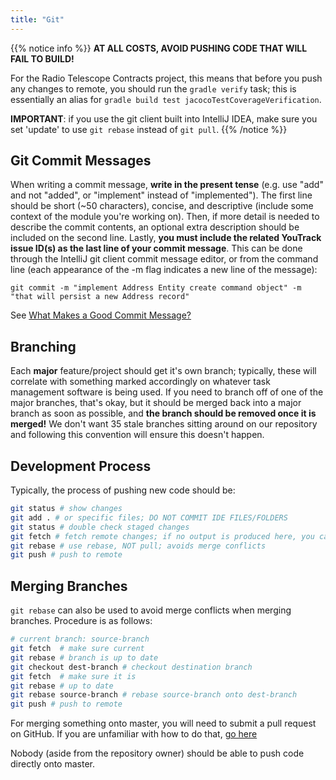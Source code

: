 ```yaml
---
title: "Git"
---
```


{{% notice info %}}
**AT ALL COSTS, AVOID PUSHING CODE THAT WILL FAIL TO BUILD!**

For the Radio Telescope Contracts project, this means that before you push any changes to remote,
you should run the `gradle verify` task; this is essentially an alias for 
`gradle build test jacocoTestCoverageVerification`.

**IMPORTANT**: if you use the git client built into IntelliJ IDEA, make sure you set 'update' to use 
`git rebase` instead of `git pull`.
{{% /notice %}}

## Git Commit Messages
When writing a commit message, **write in the present tense** (e.g. use "add" and not "added", or
"implement" instead of "implemented"). The first line should be short (~50 characters), concise,
and descriptive (include some context of the module you're working on). Then, if more detail 
is needed to describe the commit contents, an optional extra description should be included on the 
second line. Lastly, **you must include the related YouTrack issue ID(s) as the last line of your commit 
message**. This can be done through the IntelliJ git client commit message editor, or from the command 
line (each appearance of the -m flag indicates a new line of the message):

`git commit -m "implement Address Entity create command object" -m "that will persist
a new Address record"`

See [What Makes a Good Commit Message?](https://github.com/erlang/otp/wiki/Writing-good-commit-messages)

## Branching 
Each **major** feature/project should get it's own branch; typically, these will correlate with 
something marked accordingly on whatever task management software is being used.
If you need to branch off of one of the major branches, that's okay, but it should be 
merged back into a major branch as soon as possible, and **the branch should be removed 
once it is merged!** We don't want 35 stale branches sitting around on our repository and following
this convention will ensure this doesn't happen.

## Development Process
Typically, the process of pushing new code should be:

```bash
git status # show changes 
git add . # or specific files; DO NOT COMMIT IDE FILES/FOLDERS
git status # double check staged changes 
git fetch # fetch remote changes; if no output is produced here, you can skip the next step
git rebase # use rebase, NOT pull; avoids merge conflicts 
git push # push to remote
```

## Merging Branches
`git rebase` can also be used to avoid merge conflicts when merging branches. Procedure is as follows:
```bash
# current branch: source-branch
git fetch  # make sure current
git rebase # branch is up to date
git checkout dest-branch # checkout destination branch
git fetch  # make sure it is 
git rebase # up to date
git rebase source-branch # rebase source-branch onto dest-branch
git push # push to remote
```
For merging something onto master, you will need to submit a pull request on GitHub. 
If you are unfamiliar with how to do that, [go here](https://help.github.com/articles/creating-a-pull-request/)

Nobody (aside from the repository owner) should be able to push code directly onto master.
